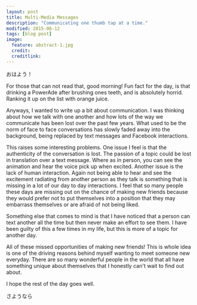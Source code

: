 ```yaml
---
layout: post
title: Multi-Media Messages
description: "Communicating one thumb tap at a time."
modified: 2015-08-12
tags: [blog post]
image:
  feature: abstract-1.jpg
  credit:
  creditlink:
---
```


おはよう！

For those that can not read that, good morning! Fun fact for the day, is that drinking a PowerAde after brushing ones teeth, and is absolutely horrid. Ranking it up on the list with orange juice.

Anyways, I wanted to write up a bit about communication. I was thinking about how we talk with one another and how lots of the way we communicate has been lost over the past few years. What used to be the norm of face to face conversations has slowly faded away into the background, being replaced by text messages and Facebook interactions.

This raises some interesting problems. One issue I feel is that the authenticity of the conversation is lost. The passion of a topic could be lost in translation over a text message. Where as in person, you can see the animation and hear the voice pick up when excited. Another issue is the lack of human interaction. Again not being able to hear and see the excitement radiating from another person as they talk is something that is missing in a lot of our day to day interactions. I feel that so many people these days are missing out on the chance of making new friends because they would prefer not to put themselves into a position that they may embarrass themselves or are afraid of not being liked. 

Something else that comes to mind is that I have noticed that a person can text another all the time but then never make an effort to see them. I have been guilty of this a few times in my life, but this is more of a topic for another day.

All of these missed opportunities of making new friends! This is whole idea is one of the driving reasons behind myself wanting to meet someone new everyday. There are so many wonderful people in the world that all have something unique about themselves that I honestly can't wait to find out about.

I hope the rest of the day goes well.

さようなら
